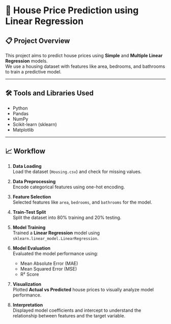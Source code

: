 # 🏡 House Price Prediction using Linear Regression

## 📋 Project Overview
This project aims to predict house prices using **Simple** and **Multiple Linear Regression** models.  
We use a housing dataset with features like area, bedrooms, and bathrooms to train a predictive model.

---

## 🛠️ Tools and Libraries Used
- Python
- Pandas
- NumPy
- Scikit-learn (sklearn)
- Matplotlib

---

## 📈 Workflow

1. **Data Loading**  
   Load the dataset (`Housing.csv`) and check for missing values.

2. **Data Preprocessing**  
   Encode categorical features using one-hot encoding.

3. **Feature Selection**  
   Selected features like `area`, `bedrooms`, and `bathrooms` for the model.

4. **Train-Test Split**  
   Split the dataset into 80% training and 20% testing.

5. **Model Training**  
   Trained a **Linear Regression** model using `sklearn.linear_model.LinearRegression`.

6. **Model Evaluation**  
   Evaluated the model performance using:
   - Mean Absolute Error (MAE)
   - Mean Squared Error (MSE)
   - R² Score

7. **Visualization**  
   Plotted **Actual vs Predicted** house prices to visually analyze model performance.

8. **Interpretation**  
   Displayed model coefficients and intercept to understand the relationship between features and the target variable.

